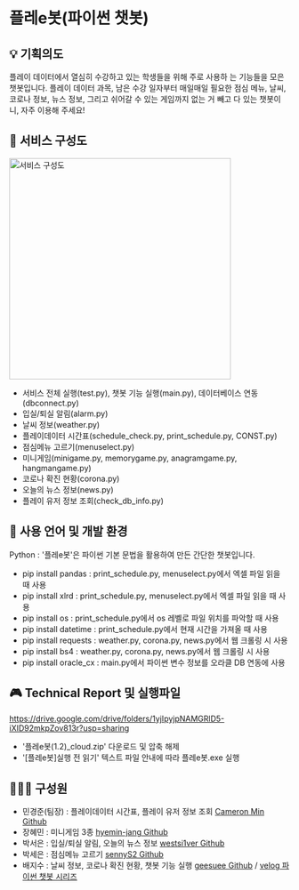 # 플레e봇(파이썬 챗봇)

## 💡 기획의도
플레이 데이터에서 열심히 수강하고 있는 학생들을 위해 주로 사용하 는 기능들을 모은 챗봇입니다. 
플레이 데이터 과목, 남은 수강 일자부터 매일매일 필요한 점심 메뉴, 날씨, 코로나 정보, 뉴스 정보, 그리고 쉬어갈 수 있는 게임까지 없는 거 빼고 다 있는 챗봇이니, 자주 이용해 주세요!

## 📄 서비스 구성도
<img width="398" alt="서비스 구성도" src="https://user-images.githubusercontent.com/68639271/126582999-2f8d17c8-c728-48fa-8218-a0fdf19e99c6.png">

- 서비스 전체 실행(test.py), 챗봇 기능 실행(main.py), 데이터베이스 연동(dbconnect.py)
- 입실/퇴실 알림(alarm.py)
- 날씨 정보(weather.py)
- 플레이데이터 시간표(schedule_check.py, print_schedule.py, CONST.py)
- 점심메뉴 고르기(menuselect.py)
- 미니게임(minigame.py, memorygame.py, anagramgame.py, hangmangame.py)
- 코로나 확진 현황(corona.py)
- 오늘의 뉴스 정보(news.py)
- 플레이 유저 정보 조회(check_db_info.py)

## 🧠 사용 언어 및 개발 환경
Python : '플레e봇'은 파이썬 기본 문법을 활용하여 만든 간단한 챗봇입니다.
- pip install pandas : print_schedule.py, menuselect.py에서 엑셀 파일 읽을 때 사용
- pip install xlrd : print_schedule.py, menuselect.py에서 엑셀 파일 읽을 때 사용
- pip install os : print_schedule.py에서 os 레벨로 파일 위치를 파악할 때 사용
- pip install datetime : print_schedule.py에서 현재 시간을 가져올 때 사용
- pip install requests : weather.py, corona.py, news.py에서 웹 크롤링 시 사용
- pip install bs4 : weather.py, corona.py, news.py에서 웹 크롤링 시 사용
- pip install oracle_cx : main.py에서 파이썬 변수 정보를 오라클 DB 연동에 사용

## 🎮 Technical Report 및 실행파일
https://drive.google.com/drive/folders/1yjIpyjpNAMGRlD5-iXID92mkpZov813r?usp=sharing
- '플레e봇(1.2)_cloud.zip' 다운로드 및 압축 해제
- '[플레e봇]실행 전 읽기' 텍스트 파일 안내에 따라 플레e봇.exe 실행

## 👨‍👨‍👧 구성원
- 민경준(팀장) : 플레이데이터 시간표, 플레이 유저 정보 조회 [Cameron Min Github](https://github.com/keyongjun)
- 장혜민 : 미니게임 3종 [hyemin-jang Github](https://github.com/hyemin-jang)
- 박서은 : 입실/퇴실 알림, 오늘의 뉴스 정보 [westsi1ver Github](https://github.com/westsi1ver)
- 박세은 : 점심메뉴 고르기 [sennyS2 Github](https://github.com/seeun214)
- 배지수 : 날씨 정보, 코로나 확진 현황, 챗봇 기능 실행 [geesuee Github](https://github.com/geesuee) / [velog 파이썬 챗봇 시리즈](https://velog.io/@geesuee/series/%ED%8C%8C%EC%9D%B4%EC%8D%AC-%EC%B1%97%EB%B4%87)
